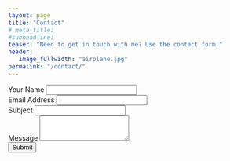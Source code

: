 ```yaml
---
layout: page
title: "Contact"
# meta_title:
#subheadline:
teaser: "Need to get in touch with me? Use the contact form."
header:
   image_fullwidth: "airplane.jpg"
permalink: "/contact/"
---
```


<form action="https://getsimpleform.com/messages?form_api_token=d13749883e17be136984e5a03c1b5cd3" method="post" onSubmit="javascript: return confirm('Are you sure you want to submit this?');">
    <!-- the redirect_to is optional, the form will redirect to the referrer on submission -->
    <!-- <input type='hidden' name='redirect_to' value='<the complete return url e.g. http://fooey.com/thank-you.html>' /> -->
    <!-- all your input fields here.... -->
    <div class="form-group">
        <label for="InputName1">Your Name</label>
        <input type="text" class="form-control" name="name">
    </div>
    <div class="form-group">
        <label for="InputEmail1">Email Address</label>
        <input type="email" class="form-control" name="email">
    </div>
    <div class="form-group">
        <label for="InputSubject1">Subject</label>
        <input type="text" class="form-control" name="subject">
    </div>
    <div class="form-group">
        <label for="message1">Message</label>
        <textarea class="form-control" name="message" rows="3"></textarea>
    </div>
    <input type='submit' value='Submit' />             
</form>
